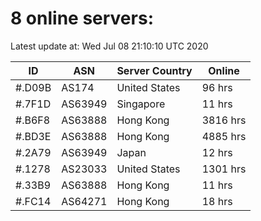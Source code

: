 # 8 online servers:

Latest update at: Wed Jul 08 21:10:10 UTC 2020

| ID | ASN | Server Country | Online |
| -- | --- | -------------- | ------ |
| #.D09B | AS174 | United States | 96 hrs |
| #.7F1D | AS63949 | Singapore | 11 hrs |
| #.B6F8 | AS63888 | Hong Kong | 3816 hrs |
| #.BD3E | AS63888 | Hong Kong | 4885 hrs |
| #.2A79 | AS63949 | Japan | 12 hrs |
| #.1278 | AS23033 | United States | 1301 hrs |
| #.33B9 | AS63888 | Hong Kong | 11 hrs |
| #.FC14 | AS64271 | Hong Kong | 18 hrs |

